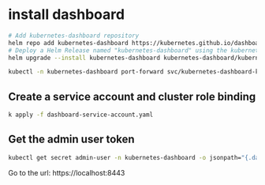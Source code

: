 # install dashboard

```bash
# Add kubernetes-dashboard repository
helm repo add kubernetes-dashboard https://kubernetes.github.io/dashboard/
# Deploy a Helm Release named "kubernetes-dashboard" using the kubernetes-dashboard chart
helm upgrade --install kubernetes-dashboard kubernetes-dashboard/kubernetes-dashboard --create-namespace --namespace kubernetes-dashboard

kubectl -n kubernetes-dashboard port-forward svc/kubernetes-dashboard-kong-proxy 8443:443
```

## Create a service account and cluster role binding

```bash
k apply -f dashboard-service-account.yaml
```

## Get the admin user token

```bash
kubectl get secret admin-user -n kubernetes-dashboard -o jsonpath="{.data.token}" | base64 -d
```

Go to the url:
https://localhost:8443
